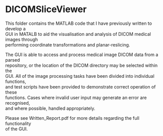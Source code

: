 # DICOMSliceViewer
This folder contains the MATLAB code that I have previously written to develop a  
GUI in MATALB to aid the visualisation and analysis of DICOM medical images through  
performing coordinate transformations and planar-reslicing.

The GUI is able to access and process medical image DICOM data from a parsed   
repository, or the location of the DICOM directory may be selected within the  
GUI. All of the image processing tasks have been divided into individual functions,  
and test scripts have been provided to demonstrate correct operation of these  
functions. Cases where invalid user input may generate an error are recognised,  
and where possible, handled appropriately.

Please see Written_Report.pdf for more details regarding the full functionality  
of the GUI.
